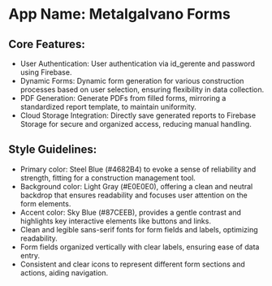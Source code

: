 # **App Name**: Metalgalvano Forms

## Core Features:

- User Authentication: User authentication via id_gerente and password using Firebase.
- Dynamic Forms: Dynamic form generation for various construction processes based on user selection, ensuring flexibility in data collection.
- PDF Generation: Generate PDFs from filled forms, mirroring a standardized report template, to maintain uniformity.
- Cloud Storage Integration: Directly save generated reports to Firebase Storage for secure and organized access, reducing manual handling.

## Style Guidelines:

- Primary color: Steel Blue (#4682B4) to evoke a sense of reliability and strength, fitting for a construction management tool.
- Background color: Light Gray (#E0E0E0), offering a clean and neutral backdrop that ensures readability and focuses user attention on the form elements.
- Accent color: Sky Blue (#87CEEB), provides a gentle contrast and highlights key interactive elements like buttons and links.
- Clean and legible sans-serif fonts for form fields and labels, optimizing readability.
- Form fields organized vertically with clear labels, ensuring ease of data entry.
- Consistent and clear icons to represent different form sections and actions, aiding navigation.